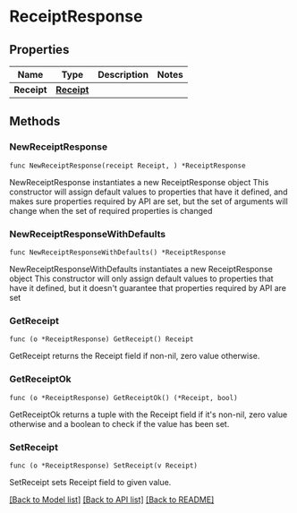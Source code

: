 # ReceiptResponse

## Properties

Name | Type | Description | Notes
------------ | ------------- | ------------- | -------------
**Receipt** | [**Receipt**](Receipt.md) |  | 

## Methods

### NewReceiptResponse

`func NewReceiptResponse(receipt Receipt, ) *ReceiptResponse`

NewReceiptResponse instantiates a new ReceiptResponse object
This constructor will assign default values to properties that have it defined,
and makes sure properties required by API are set, but the set of arguments
will change when the set of required properties is changed

### NewReceiptResponseWithDefaults

`func NewReceiptResponseWithDefaults() *ReceiptResponse`

NewReceiptResponseWithDefaults instantiates a new ReceiptResponse object
This constructor will only assign default values to properties that have it defined,
but it doesn't guarantee that properties required by API are set

### GetReceipt

`func (o *ReceiptResponse) GetReceipt() Receipt`

GetReceipt returns the Receipt field if non-nil, zero value otherwise.

### GetReceiptOk

`func (o *ReceiptResponse) GetReceiptOk() (*Receipt, bool)`

GetReceiptOk returns a tuple with the Receipt field if it's non-nil, zero value otherwise
and a boolean to check if the value has been set.

### SetReceipt

`func (o *ReceiptResponse) SetReceipt(v Receipt)`

SetReceipt sets Receipt field to given value.



[[Back to Model list]](../README.md#documentation-for-models) [[Back to API list]](../README.md#documentation-for-api-endpoints) [[Back to README]](../README.md)


